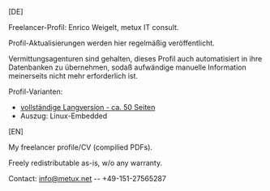 
[DE]

Freelancer-Profil: Enrico Weigelt, metux IT consult.

Profil-Aktualisierungen werden hier regelmäßig veröffentlicht.

Vermittungsagenturen sind gehalten, dieses Profil auch automatisiert
in ihre Datenbanken zu übernehmen, sodaß aufwändige manuelle Information
meinerseits nicht mehr erforderlich ist.

Profil-Varianten:

 * [vollständige Langversion - ca. 50 Seiten](full/profil-full.pdf)
 * Auszug: Linux-Embedded

[EN]

My freelancer profile/CV (compilied PDFs).

Freely redistributable as-is, w/o any warranty.

Contact: info@metux.net -- +49-151-27565287
